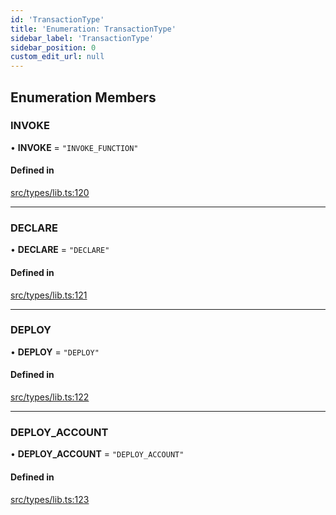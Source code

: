 ```yaml
---
id: 'TransactionType'
title: 'Enumeration: TransactionType'
sidebar_label: 'TransactionType'
sidebar_position: 0
custom_edit_url: null
---
```


## Enumeration Members

### INVOKE

• **INVOKE** = `"INVOKE_FUNCTION"`

#### Defined in

[src/types/lib.ts:120](https://github.com/PhilippeR26/starknet.js/blob/689c0e5/src/types/lib.ts#L120)

---

### DECLARE

• **DECLARE** = `"DECLARE"`

#### Defined in

[src/types/lib.ts:121](https://github.com/PhilippeR26/starknet.js/blob/689c0e5/src/types/lib.ts#L121)

---

### DEPLOY

• **DEPLOY** = `"DEPLOY"`

#### Defined in

[src/types/lib.ts:122](https://github.com/PhilippeR26/starknet.js/blob/689c0e5/src/types/lib.ts#L122)

---

### DEPLOY_ACCOUNT

• **DEPLOY_ACCOUNT** = `"DEPLOY_ACCOUNT"`

#### Defined in

[src/types/lib.ts:123](https://github.com/PhilippeR26/starknet.js/blob/689c0e5/src/types/lib.ts#L123)
